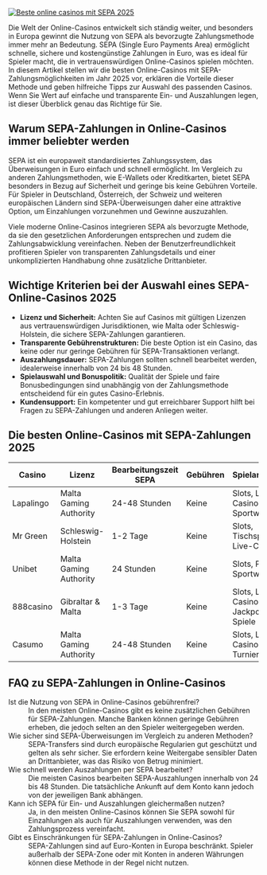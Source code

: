 [![Beste online casinos mit SEPA 2025](https://123-caf.pages.dev/gitsignup.png)](https://vrmoo.ru/Bt82HjjY)

<p>Die Welt der Online-Casinos entwickelt sich ständig weiter, und besonders in Europa gewinnt die Nutzung von SEPA als bevorzugte Zahlungsmethode immer mehr an Bedeutung. SEPA (Single Euro Payments Area) ermöglicht schnelle, sichere und kostengünstige Zahlungen in Euro, was es ideal für Spieler macht, die in vertrauenswürdigen Online-Casinos spielen möchten. In diesem Artikel stellen wir die besten Online-Casinos mit SEPA-Zahlungsmöglichkeiten im Jahr 2025 vor, erklären die Vorteile dieser Methode und geben hilfreiche Tipps zur Auswahl des passenden Casinos. Wenn Sie Wert auf einfache und transparente Ein- und Auszahlungen legen, ist dieser Überblick genau das Richtige für Sie.</p>  <h2>Warum SEPA-Zahlungen in Online-Casinos immer beliebter werden</h2> <p>SEPA ist ein europaweit standardisiertes Zahlungssystem, das Überweisungen in Euro einfach und schnell ermöglicht. Im Vergleich zu anderen Zahlungsmethoden, wie E-Wallets oder Kreditkarten, bietet SEPA besonders in Bezug auf Sicherheit und geringe bis keine Gebühren Vorteile. Für Spieler in Deutschland, Österreich, der Schweiz und weiteren europäischen Ländern sind SEPA-Überweisungen daher eine attraktive Option, um Einzahlungen vorzunehmen und Gewinne auszuzahlen.</p> <p>Viele moderne Online-Casinos integrieren SEPA als bevorzugte Methode, da sie den gesetzlichen Anforderungen entsprechen und zudem die Zahlungsabwicklung vereinfachen. Neben der Benutzerfreundlichkeit profitieren Spieler von transparenten Zahlungsdetails und einer unkomplizierten Handhabung ohne zusätzliche Drittanbieter.</p>  <h2>Wichtige Kriterien bei der Auswahl eines SEPA-Online-Casinos 2025</h2> <ul> <li><strong>Lizenz und Sicherheit:</strong> Achten Sie auf Casinos mit gültigen Lizenzen aus vertrauenswürdigen Jurisdiktionen, wie Malta oder Schleswig-Holstein, die sichere SEPA-Zahlungen garantieren.</li> <li><strong>Transparente Gebührenstrukturen:</strong> Die beste Option ist ein Casino, das keine oder nur geringe Gebühren für SEPA-Transaktionen verlangt.</li> <li><strong>Auszahlungsdauer:</strong> SEPA-Zahlungen sollten schnell bearbeitet werden, idealerweise innerhalb von 24 bis 48 Stunden.</li> <li><strong>Spielauswahl und Bonuspolitik:</strong> Qualität der Spiele und faire Bonusbedingungen sind unabhängig von der Zahlungsmethode entscheidend für ein gutes Casino-Erlebnis.</li> <li><strong>Kundensupport:</strong> Ein kompetenter und gut erreichbarer Support hilft bei Fragen zu SEPA-Zahlungen und anderen Anliegen weiter.</li> </ul>  <h2>Die besten Online-Casinos mit SEPA-Zahlungen 2025</h2> <table> <thead> <tr> <th>Casino</th> <th>Lizenz</th> <th>Bearbeitungszeit SEPA</th> <th>Gebühren</th> <th>Spielangebot</th> </tr> </thead> <tbody> <tr> <td>Lapalingo</td> <td>Malta Gaming Authority</td> <td>24-48 Stunden</td> <td>Keine</td> <td>Slots, Live-Casino, Sportwetten</td> </tr> <tr> <td>Mr Green</td> <td>Schleswig-Holstein</td> <td>1-2 Tage</td> <td>Keine</td> <td>Slots, Tischspiele, Live-Casino</td> </tr> <tr> <td>Unibet</td> <td>Malta Gaming Authority</td> <td>24 Stunden</td> <td>Keine</td> <td>Slots, Poker, Sportwetten</td> </tr> <tr> <td>888casino</td> <td>Gibraltar & Malta</td> <td>1-3 Tage</td> <td>Keine</td> <td>Slots, Live-Casino, Jackpot-Spiele</td> </tr> <tr> <td>Casumo</td> <td>Malta Gaming Authority</td> <td>24-48 Stunden</td> <td>Keine</td> <td>Slots, Live-Casino, Turniere</td> </tr> </tbody> </table>  <h2>FAQ zu SEPA-Zahlungen in Online-Casinos</h2> <dl> <dt>Ist die Nutzung von SEPA in Online-Casinos gebührenfrei?</dt> <dd>In den meisten Online-Casinos gibt es keine zusätzlichen Gebühren für SEPA-Zahlungen. Manche Banken können geringe Gebühren erheben, die jedoch selten an den Spieler weitergegeben werden.</dd>  <dt>Wie sicher sind SEPA-Überweisungen im Vergleich zu anderen Methoden?</dt> <dd>SEPA-Transfers sind durch europäische Regularien gut geschützt und gelten als sehr sicher. Sie erfordern keine Weitergabe sensibler Daten an Drittanbieter, was das Risiko von Betrug minimiert.</dd>  <dt>Wie schnell werden Auszahlungen per SEPA bearbeitet?</dt> <dd>Die meisten Casinos bearbeiten SEPA-Auszahlungen innerhalb von 24 bis 48 Stunden. Die tatsächliche Ankunft auf dem Konto kann jedoch von der jeweiligen Bank abhängen.</dd>  <dt>Kann ich SEPA für Ein- und Auszahlungen gleichermaßen nutzen?</dt> <dd>Ja, in den meisten Online-Casinos können Sie SEPA sowohl für Einzahlungen als auch für Auszahlungen verwenden, was den Zahlungsprozess vereinfacht.</dd>  <dt>Gibt es Einschränkungen für SEPA-Zahlungen in Online-Casinos?</dt> <dd>SEPA-Zahlungen sind auf Euro-Konten in Europa beschränkt. Spieler außerhalb der SEPA-Zone oder mit Konten in anderen Währungen können diese Methode in der Regel nicht nutzen.</dd> </dl>